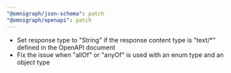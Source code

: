 ```yaml
---
"@omnigraph/json-schema": patch
"@omnigraph/openapi": patch
---
```


- Set response type to "String" if the response content type is "text/\*" defined in the OpenAPI document
- Fix the issue when "allOf" or "anyOf" is used with an enum type and an object type
